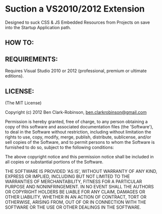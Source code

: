 # Suction a VS2010/2012 ExtensionDesigned to suck CSS & JS Embedded Resources from Projects on save into the Startup Application path.## HOW TO:## REQUIREMENTS:Requires Visual Studio 2010 or 2012 (professional, premium or ultimate editions).## LICENSE:(The MIT License)Copyright (c) 2012 Ben Clark-Robinson, ben.clarkrobinson@gmail.comPermission is hereby granted, free of charge, to any person obtaininga copy of this software and associated documentation files (the'Software'), to deal in the Software without restriction, includingwithout limitation the rights to use, copy, modify, merge, publish,distribute, sublicense, and/or sell copies of the Software, and topermit persons to whom the Software is furnished to do so, subject tothe following conditions:The above copyright notice and this permission notice shall beincluded in all copies or substantial portions of the Software.THE SOFTWARE IS PROVIDED 'AS IS', WITHOUT WARRANTY OF ANY KIND,EXPRESS OR IMPLIED, INCLUDING BUT NOT LIMITED TO THE WARRANTIES OFMERCHANTABILITY, FITNESS FOR A PARTICULAR PURPOSE AND NONINFRINGEMENT.IN NO EVENT SHALL THE AUTHORS OR COPYRIGHT HOLDERS BE LIABLE FOR ANYCLAIM, DAMAGES OR OTHER LIABILITY, WHETHER IN AN ACTION OF CONTRACT,TORT OR OTHERWISE, ARISING FROM, OUT OF OR IN CONNECTION WITH THESOFTWARE OR THE USE OR OTHER DEALINGS IN THE SOFTWARE.